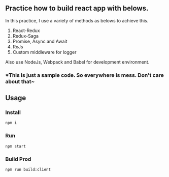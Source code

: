 ## Practice how to build react app with belows.

In this practice, I use a variety of methods as belows to achieve this.
1. React-Redux
2. Redux-Saga
3. Promise, Async and Await
4. RxJs
5. Custom middleware for logger

Also use NodeJs, Webpack and Babel for development environment.

### *This is just a sample code. So everywhere is mess. Don't care about that~


## Usage
### Install
```
npm i
```

### Run
```
npm start
```

### Build Prod
```
npm run build:client
```